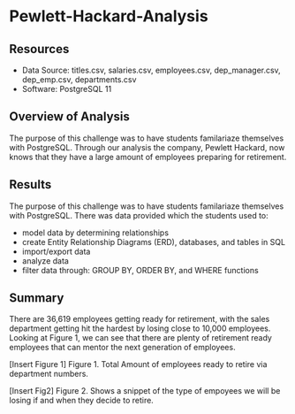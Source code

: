 # Pewlett-Hackard-Analysis

## Resources
- Data Source: titles.csv, salaries.csv, employees.csv, dep_manager.csv, dep_emp.csv, departments.csv
- Software: PostgreSQL 11

## Overview of Analysis
The purpose of this challenge was to have students familariaze themselves with PostgreSQL. Through our analysis the company, Pewlett Hackard, now knows that they have a large amount of employees preparing for retirement.

## Results
The purpose of this challenge was to have students familariaze themselves with PostgreSQL. There was data provided which the students used to:
- model data by determining relationships
- create Entity Relationship Diagrams (ERD), databases, and tables in SQL
- import/export data
- analyze data
- filter data through: GROUP BY, ORDER BY, and WHERE functions

## Summary
There are 36,619 employees getting ready for retirement, with the sales department getting hit the hardest by losing close to 10,000 employees. Looking at Figure 1, we can see that there are plenty of retirement ready employees that can mentor the next generation of employees. 

[Insert Figure 1]
Figure 1. Total Amount of employees ready to retire via department numbers.

[Insert Fig2]
Figure 2. Shows a snippet of the type of empoyees we will be losing if and when they decide to retire.